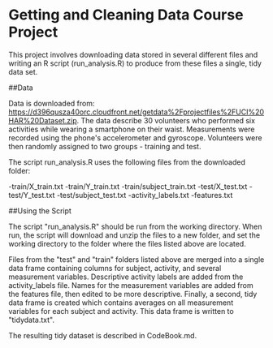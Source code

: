 # Getting and Cleaning Data Course Project

This project involves downloading data stored in several different files and writing an R script (run_analysis.R) to produce from these files a single, tidy data set.

##Data

Data is downloaded from: https://d396qusza40orc.cloudfront.net/getdata%2Fprojectfiles%2FUCI%20HAR%20Dataset.zip. The data describe 30 volunteers who performed six activities while wearing a smartphone on their waist. Measurements were recorded using the phone's accelerometer and gyroscope. Volunteers were then randomly assigned to two groups - training and test. 

The script run_analysis.R uses the following files from the downloaded folder:

-train/X_train.txt
-train/Y_train.txt
-train/subject_train.txt
-test/X_test.txt
-test/Y_test.txt
-test/subject_test.txt
-activity_labels.txt
-features.txt

##Using the Script

The script "run_analysis.R" should be run from the working directory. When run, the script will download and unzip the files to a new folder, and set the working directory to the folder where the files listed above are located.

Files from the "test" and "train" folders listed above are merged into a single data frame containing columns for subject, activity, and several measurement variables. Descriptive activity labels are added from the activity_labels file. Names for the measurement variables are added from the features file, then edited to be more descriptive. Finally, a second, tidy data frame is created which contains averages on all measurement variables for each subject and activity. This data frame is written to "tidydata.txt".

The resulting tidy dataset is described in CodeBook.md.
